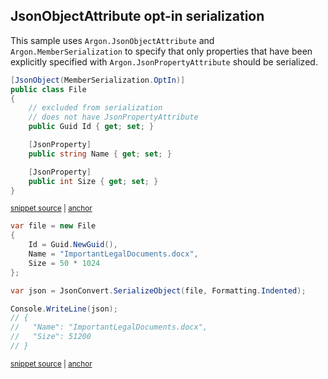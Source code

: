 ## JsonObjectAttribute opt-in serialization

This sample uses `Argon.JsonObjectAttribute` and `Argon.MemberSerialization` to specify that only properties that have been explicitly specified with `Argon.JsonPropertyAttribute` should be serialized.

<!-- snippet: JsonObjectAttributeOptInTypes -->
<a id='snippet-jsonobjectattributeoptintypes'></a>
```cs
[JsonObject(MemberSerialization.OptIn)]
public class File
{
    // excluded from serialization
    // does not have JsonPropertyAttribute
    public Guid Id { get; set; }

    [JsonProperty]
    public string Name { get; set; }

    [JsonProperty]
    public int Size { get; set; }
}
```
<sup><a href='/src/Tests/Documentation/Samples/Serializer/JsonObjectAttributeOptIn.cs#L28-L42' title='Snippet source file'>snippet source</a> | <a href='#snippet-jsonobjectattributeoptintypes' title='Start of snippet'>anchor</a></sup>
<!-- endSnippet -->

<!-- snippet: JsonObjectAttributeOptInUsage -->
<a id='snippet-jsonobjectattributeoptinusage'></a>
```cs
var file = new File
{
    Id = Guid.NewGuid(),
    Name = "ImportantLegalDocuments.docx",
    Size = 50 * 1024
};

var json = JsonConvert.SerializeObject(file, Formatting.Indented);

Console.WriteLine(json);
// {
//   "Name": "ImportantLegalDocuments.docx",
//   "Size": 51200
// }
```
<sup><a href='/src/Tests/Documentation/Samples/Serializer/JsonObjectAttributeOptIn.cs#L47-L62' title='Snippet source file'>snippet source</a> | <a href='#snippet-jsonobjectattributeoptinusage' title='Start of snippet'>anchor</a></sup>
<!-- endSnippet -->
